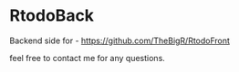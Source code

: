 # RtodoBack

Backend side for - https://github.com/TheBigR/RtodoFront

feel free to contact me for any questions.
